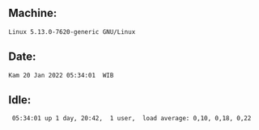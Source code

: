 ## Machine:
```
Linux 5.13.0-7620-generic GNU/Linux
```
## Date:
```
Kam 20 Jan 2022 05:34:01  WIB
```
## Idle:
```
 05:34:01 up 1 day, 20:42,  1 user,  load average: 0,10, 0,18, 0,22
```
